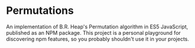 # Permutations

An implementation of B.R. Heap's Permutation algorithm in ES5 JavaScript, published as an NPM package. This project is a personal playground for discovering npm features, so you probably shouldn't use it in your projects.
